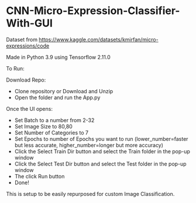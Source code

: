 # CNN-Micro-Expression-Classifier-With-GUI

Dataset from https://www.kaggle.com/datasets/kmirfan/micro-expressions/code

Made in Python 3.9 using Tensorflow 2.11.0


To Run:

  Download Repo:
  
  - Clone repository or Download and Unzip
  - Open the folder and run the App.py

  Once the UI opens:

  - Set Batch to a number from  2-32
  - Set Image Size to  80,80
  - Set Number of Categories to 7
  - Set Epochs to number of Epochs you want to run (lower_number=faster but less accurate, higher_number=longer but more accuracy)
  - Click the Select Train Dir button and select the Train folder in the pop-up window
  - Click the Select Test Dir button and select the Test folder in the pop-up window
  - The click Run button
  - Done!


This is setup to be easily repurposed for custom Image Classification.
